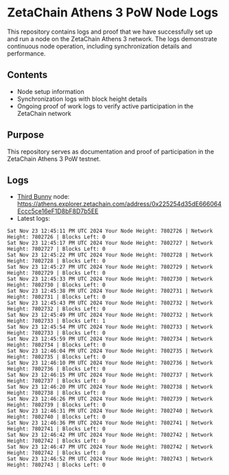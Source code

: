 # ZetaChain Athens 3 PoW Node Logs
This repository contains logs and proof that we have successfully set up and run a node on the ZetaChain Athens 3 network. The logs demonstrate continuous node operation, including synchronization details and performance.

## Contents
- Node setup information
- Synchronization logs with block height details
- Ongoing proof of work logs to verify active participation in the ZetaChain network

## Purpose
This repository serves as documentation and proof of participation in the ZetaChain Athens 3 PoW testnet.

## Logs

- [Third Bunny](https://thirdbunny.xyz/) node: https://athens.explorer.zetachain.com/address/0x225254d35dE666064Eccc5ce16eF1D8bF8D7b5EE
- Latest logs:
```
Sat Nov 23 12:45:11 PM UTC 2024 Your Node Height: 7802726 | Network Height: 7802726 | Blocks Left: 0
Sat Nov 23 12:45:17 PM UTC 2024 Your Node Height: 7802727 | Network Height: 7802727 | Blocks Left: 0
Sat Nov 23 12:45:22 PM UTC 2024 Your Node Height: 7802728 | Network Height: 7802728 | Blocks Left: 0
Sat Nov 23 12:45:27 PM UTC 2024 Your Node Height: 7802729 | Network Height: 7802729 | Blocks Left: 0
Sat Nov 23 12:45:33 PM UTC 2024 Your Node Height: 7802730 | Network Height: 7802730 | Blocks Left: 0
Sat Nov 23 12:45:38 PM UTC 2024 Your Node Height: 7802731 | Network Height: 7802731 | Blocks Left: 0
Sat Nov 23 12:45:43 PM UTC 2024 Your Node Height: 7802732 | Network Height: 7802732 | Blocks Left: 0
Sat Nov 23 12:45:49 PM UTC 2024 Your Node Height: 7802732 | Network Height: 7802733 | Blocks Left: 1
Sat Nov 23 12:45:54 PM UTC 2024 Your Node Height: 7802733 | Network Height: 7802733 | Blocks Left: 0
Sat Nov 23 12:45:59 PM UTC 2024 Your Node Height: 7802734 | Network Height: 7802734 | Blocks Left: 0
Sat Nov 23 12:46:04 PM UTC 2024 Your Node Height: 7802735 | Network Height: 7802735 | Blocks Left: 0
Sat Nov 23 12:46:10 PM UTC 2024 Your Node Height: 7802736 | Network Height: 7802736 | Blocks Left: 0
Sat Nov 23 12:46:15 PM UTC 2024 Your Node Height: 7802737 | Network Height: 7802737 | Blocks Left: 0
Sat Nov 23 12:46:20 PM UTC 2024 Your Node Height: 7802738 | Network Height: 7802738 | Blocks Left: 0
Sat Nov 23 12:46:26 PM UTC 2024 Your Node Height: 7802739 | Network Height: 7802739 | Blocks Left: 0
Sat Nov 23 12:46:31 PM UTC 2024 Your Node Height: 7802740 | Network Height: 7802740 | Blocks Left: 0
Sat Nov 23 12:46:36 PM UTC 2024 Your Node Height: 7802741 | Network Height: 7802741 | Blocks Left: 0
Sat Nov 23 12:46:42 PM UTC 2024 Your Node Height: 7802742 | Network Height: 7802742 | Blocks Left: 0
Sat Nov 23 12:46:47 PM UTC 2024 Your Node Height: 7802742 | Network Height: 7802742 | Blocks Left: 0
Sat Nov 23 12:46:52 PM UTC 2024 Your Node Height: 7802743 | Network Height: 7802743 | Blocks Left: 0
```
